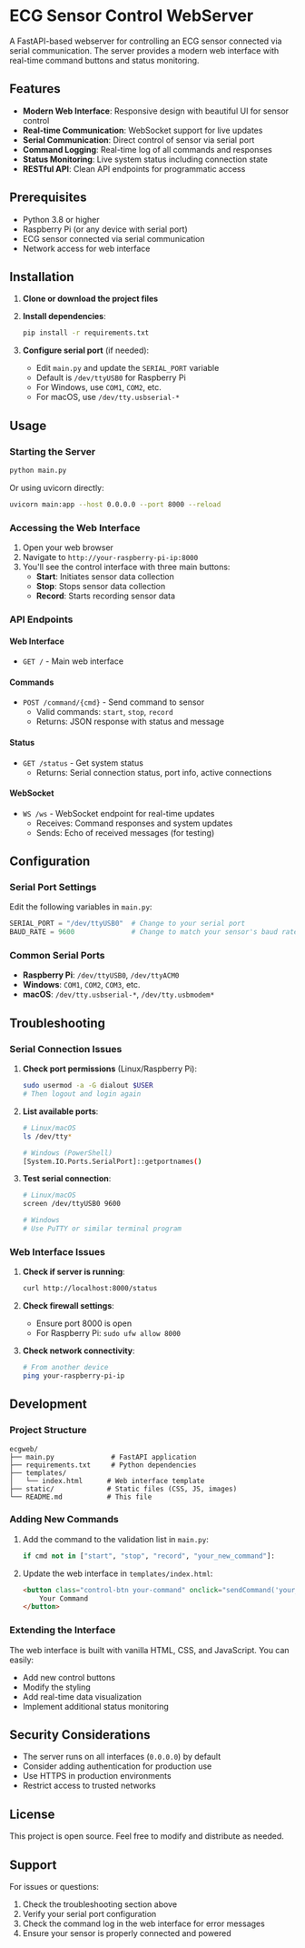 # ECG Sensor Control WebServer

A FastAPI-based webserver for controlling an ECG sensor connected via serial communication. The server provides a modern web interface with real-time command buttons and status monitoring.

## Features

- **Modern Web Interface**: Responsive design with beautiful UI for sensor control
- **Real-time Communication**: WebSocket support for live updates
- **Serial Communication**: Direct control of sensor via serial port
- **Command Logging**: Real-time log of all commands and responses
- **Status Monitoring**: Live system status including connection state
- **RESTful API**: Clean API endpoints for programmatic access

## Prerequisites

- Python 3.8 or higher
- Raspberry Pi (or any device with serial port)
- ECG sensor connected via serial communication
- Network access for web interface

## Installation

1. **Clone or download the project files**

2. **Install dependencies**:
   ```bash
   pip install -r requirements.txt
   ```

3. **Configure serial port** (if needed):
   - Edit `main.py` and update the `SERIAL_PORT` variable
   - Default is `/dev/ttyUSB0` for Raspberry Pi
   - For Windows, use `COM1`, `COM2`, etc.
   - For macOS, use `/dev/tty.usbserial-*`

## Usage

### Starting the Server

```bash
python main.py
```

Or using uvicorn directly:
```bash
uvicorn main:app --host 0.0.0.0 --port 8000 --reload
```

### Accessing the Web Interface

1. Open your web browser
2. Navigate to `http://your-raspberry-pi-ip:8000`
3. You'll see the control interface with three main buttons:
   - **Start**: Initiates sensor data collection
   - **Stop**: Stops sensor data collection
   - **Record**: Starts recording sensor data

### API Endpoints

#### Web Interface
- `GET /` - Main web interface

#### Commands
- `POST /command/{cmd}` - Send command to sensor
  - Valid commands: `start`, `stop`, `record`
  - Returns: JSON response with status and message

#### Status
- `GET /status` - Get system status
  - Returns: Serial connection status, port info, active connections

#### WebSocket
- `WS /ws` - WebSocket endpoint for real-time updates
  - Receives: Command responses and system updates
  - Sends: Echo of received messages (for testing)

## Configuration

### Serial Port Settings

Edit the following variables in `main.py`:

```python
SERIAL_PORT = "/dev/ttyUSB0"  # Change to your serial port
BAUD_RATE = 9600              # Change to match your sensor's baud rate
```

### Common Serial Ports

- **Raspberry Pi**: `/dev/ttyUSB0`, `/dev/ttyACM0`
- **Windows**: `COM1`, `COM2`, `COM3`, etc.
- **macOS**: `/dev/tty.usbserial-*`, `/dev/tty.usbmodem*`

## Troubleshooting

### Serial Connection Issues

1. **Check port permissions** (Linux/Raspberry Pi):
   ```bash
   sudo usermod -a -G dialout $USER
   # Then logout and login again
   ```

2. **List available ports**:
   ```bash
   # Linux/macOS
   ls /dev/tty*
   
   # Windows (PowerShell)
   [System.IO.Ports.SerialPort]::getportnames()
   ```

3. **Test serial connection**:
   ```bash
   # Linux/macOS
   screen /dev/ttyUSB0 9600
   
   # Windows
   # Use PuTTY or similar terminal program
   ```

### Web Interface Issues

1. **Check if server is running**:
   ```bash
   curl http://localhost:8000/status
   ```

2. **Check firewall settings**:
   - Ensure port 8000 is open
   - For Raspberry Pi: `sudo ufw allow 8000`

3. **Check network connectivity**:
   ```bash
   # From another device
   ping your-raspberry-pi-ip
   ```

## Development

### Project Structure

```
ecgweb/
├── main.py              # FastAPI application
├── requirements.txt     # Python dependencies
├── templates/
│   └── index.html      # Web interface template
├── static/             # Static files (CSS, JS, images)
└── README.md           # This file
```

### Adding New Commands

1. Add the command to the validation list in `main.py`:
   ```python
   if cmd not in ["start", "stop", "record", "your_new_command"]:
   ```

2. Update the web interface in `templates/index.html`:
   ```html
   <button class="control-btn your-command" onclick="sendCommand('your_new_command')">
       Your Command
   </button>
   ```

### Extending the Interface

The web interface is built with vanilla HTML, CSS, and JavaScript. You can easily:
- Add new control buttons
- Modify the styling
- Add real-time data visualization
- Implement additional status monitoring

## Security Considerations

- The server runs on all interfaces (`0.0.0.0`) by default
- Consider adding authentication for production use
- Use HTTPS in production environments
- Restrict access to trusted networks

## License

This project is open source. Feel free to modify and distribute as needed.

## Support

For issues or questions:
1. Check the troubleshooting section above
2. Verify your serial port configuration
3. Check the command log in the web interface for error messages
4. Ensure your sensor is properly connected and powered 
